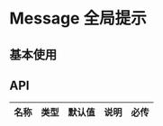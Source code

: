 # Message 全局提示

## 基本使用

<d-messageDemo></d-messageDemo>

## API

| 名称 | 类型 | 默认值 | 说明 | 必传 |
| :--: | :--: | :----: | ---- | ---- |
